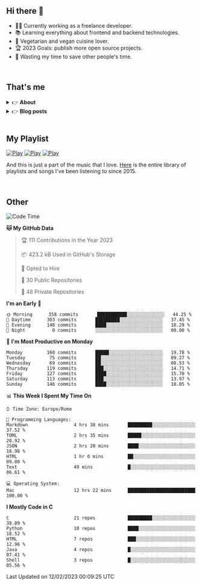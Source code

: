 <h2>Hi there 👋</h2>

- 👨‍💻 Currently working as a freelance developer.
- :books: Learning everything about frontend and backend technologies.
- 🌱 Vegetarian and vegan cuisine lover.
- :trophy: 2023 Goals: publish more open source projects.
- :dart: Wasting my time to save other people's time.

<br>

## That's me
<!-- markdownlint-disable MD033 -->
<details>
    <summary>&#128073 <b>About</b></summary><br/>

<!-- BLOG-POST-LIST:START -->
- 👀 [About me](https://simonemargio.im/about/)
- 🧑‍💻 [Resume](https://simonemargio.im/resume/)
- 🤝 [Polywork](https://www.polywork.com/simonemargio)
<!-- BLOG-POST-LIST:END -->
</details>

<details>
    <summary>&#128073 <b>Blog posts</b></summary><br/>

<!-- BLOG-POST-LIST:START -->
- [LastPass](https://simonemargio.im/blog/lastpass/)
- [Apple Music](https://simonemargio.im/blog/applemusic/)
- [iCloud Keychain](https://simonemargio.im/blog/icloudkeychain/)
- [Digital legacy](https://simonemargio.im/blog/digitallegacy/)
- [Usability](https://simonemargio.im/blog/usability/)
- [Bitwarden](https://simonemargio.im/blog/bitwarden/)
- [About EXIF metadata](https://simonemargio.im/blog/aboutexifmetadata/)
- [Stop using whatsapp](https://simonemargio.im/blog/stopusingwhatsapp/)
- [Password Managers](https://simonemargio.im/blog/managepasswords/)
- [More](https://simonemargio.im/blog/page/2/)
<!-- BLOG-POST-LIST:END -->
</details>

<br>

## My Playlist
[![Play](https://user-images.githubusercontent.com/22590804/173320312-c6ff4952-2d80-4da0-bc86-1a49d009b4a7.jpg)](https://music.apple.com/it/playlist/juice/pl.u-mJy83A8tGBvZWA)
[![Play](https://user-images.githubusercontent.com/22590804/173320788-49695c90-a4c3-48b3-8ac5-f6f4b944955f.jpg)](https://music.apple.com/it/playlist/gym/pl.u-38oWWgbT3gryK0)
[![Play](https://user-images.githubusercontent.com/22590804/173321081-fd673357-e189-4e1d-bf6a-fc8048872de2.jpg)](https://music.apple.com/it/playlist/relax/pl.u-9N9LLp3u27KNLk)

And this is just a part of the music that I love. [Here](https://simonemargiomusic.netlify.app) is the entire library of playlists and songs I've been listening to since 2015.

<br>

## Other

<!--START_SECTION:waka-->
![Code Time](http://img.shields.io/badge/Code%20Time-375%20hrs%2026%20mins-blue)

**🐱 My GitHub Data** 

> 🏆 111 Contributions in the Year 2023
 > 
> 📦 423.2 kB Used in GitHub's Storage 
 > 
> 💼 Opted to Hire
 > 
> 📜 30 Public Repositories 
 > 
> 🔑 48 Private Repositories  
 > 
**I'm an Early 🐤** 

```text
🌞 Morning      358 commits       ███████████░░░░░░░░░░░░░░   44.25 % 
🌆 Daytime      303 commits       █████████░░░░░░░░░░░░░░░░   37.45 % 
🌃 Evening      148 commits       ████░░░░░░░░░░░░░░░░░░░░░   18.29 % 
🌙 Night          0 commits       ░░░░░░░░░░░░░░░░░░░░░░░░░   00.00 % 

```
📅 **I'm Most Productive on Monday** 

```text
Monday         160 commits       █████░░░░░░░░░░░░░░░░░░░░   19.78 % 
Tuesday         75 commits       ██░░░░░░░░░░░░░░░░░░░░░░░   09.27 % 
Wednesday       69 commits       ██░░░░░░░░░░░░░░░░░░░░░░░   08.53 % 
Thursday       119 commits       ███░░░░░░░░░░░░░░░░░░░░░░   14.71 % 
Friday         127 commits       ████░░░░░░░░░░░░░░░░░░░░░   15.70 % 
Saturday       113 commits       ███░░░░░░░░░░░░░░░░░░░░░░   13.97 % 
Sunday         146 commits       ████░░░░░░░░░░░░░░░░░░░░░   18.05 % 

```


📊 **This Week I Spent My Time On** 

```text
⌚︎ Time Zone: Europe/Rome

💬 Programming Languages: 
Markdown                 4 hrs 38 mins       █████████░░░░░░░░░░░░░░░░   37.52 % 
TOML                     2 hrs 35 mins       █████░░░░░░░░░░░░░░░░░░░░   20.92 % 
JSON                     2 hrs 20 mins       ████░░░░░░░░░░░░░░░░░░░░░   18.98 % 
HTML                     1 hr 6 mins         ██░░░░░░░░░░░░░░░░░░░░░░░   09.00 % 
Text                     49 mins             █░░░░░░░░░░░░░░░░░░░░░░░░   06.61 % 

💻 Operating System: 
Mac                      12 hrs 22 mins      █████████████████████████   100.00 % 

```

**I Mostly Code in C** 

```text
C                        21 repos            █████████░░░░░░░░░░░░░░░░   38.89 % 
Python                   10 repos            ████░░░░░░░░░░░░░░░░░░░░░   18.52 % 
HTML                     7 repos             ███░░░░░░░░░░░░░░░░░░░░░░   12.96 % 
Java                     4 repos             █░░░░░░░░░░░░░░░░░░░░░░░░   07.41 % 
Shell                    3 repos             █░░░░░░░░░░░░░░░░░░░░░░░░   05.56 % 

```



 Last Updated on 12/02/2023 00:09:25 UTC
<!--END_SECTION:waka-->



